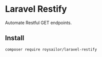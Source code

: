 Laravel Restify
=========================

Automate Restful GET endpoints.

## Install

```
composer require roysailor/laravel-restify
```
